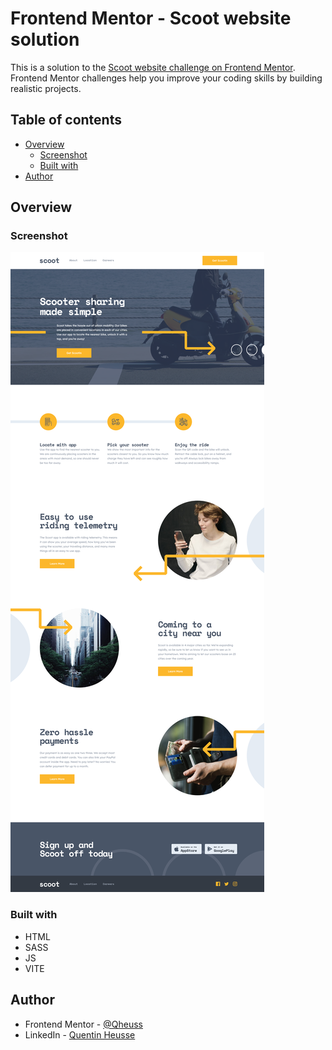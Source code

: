 # Frontend Mentor - Scoot website solution

This is a solution to the [Scoot website challenge on Frontend Mentor](https://www.frontendmentor.io/challenges/scoot-multipage-website-N76alNPRJ). Frontend Mentor challenges help you improve your coding skills by building realistic projects.

## Table of contents

- [Overview](#overview)
  - [Screenshot](#screenshot)
  - [Built with](#built-with)
- [Author](#author)

## Overview

### Screenshot

![](./assets/images/screenshot.png)

### Built with

- HTML
- SASS
- JS
- VITE

## Author

- Frontend Mentor - [@Qheuss](https://www.frontendmentor.io/profile/Qheuss)
- LinkedIn - [Quentin Heusse](https://www.linkedin.com/in/quentin-heusse/)

